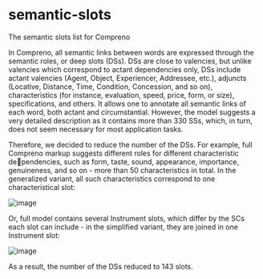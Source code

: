 # semantic-slots

The semantic slots list for Compreno

In Compreno, all semantic links between
words are expressed through the semantic roles, or deep slots (DSs). DSs are close to valencies, but unlike valencies which correspond to actant dependencies only, DSs include actant valencies (Agent, Object,
Experiencer, Addressee, etc.), adjuncts (Locative, Distance, Time, Condition, Concession, and so on),
characteristics (for instance, evaluation, speed, price, form, or size), specifications, and others. It allows
one to annotate all semantic links of each word,
both actant and circumstantial.
However, the model suggests a very detailed description as it contains more than 330 SSs, which, in turn, does not seem necessary for most application tasks.

Therefore, we decided to reduce the number of the DSs. For example, full Compreno markup suggests different roles for different characteristic dependencies, such as form, taste, sound, appearance, importance, genuineness, and so on - more than 50 characteristics in total. In the generalized variant, all such characteristics correspond to one characteristical slot:

![image](https://github.com/compreno-semantics/semantic-slots/assets/125276344/03d2ae8b-7493-41eb-b561-7c423f786935)


Or, full model contains several Instrument slots, which differ by the SCs each slot can include - in the simplified variant, they are joined in one Instrument slot:

![image](https://github.com/compreno-semantics/semantic-slots/assets/125276344/376ef006-895a-4a52-ac77-4fa80438f3d2)


As a result, the number of the DSs reduced to 143 slots.
